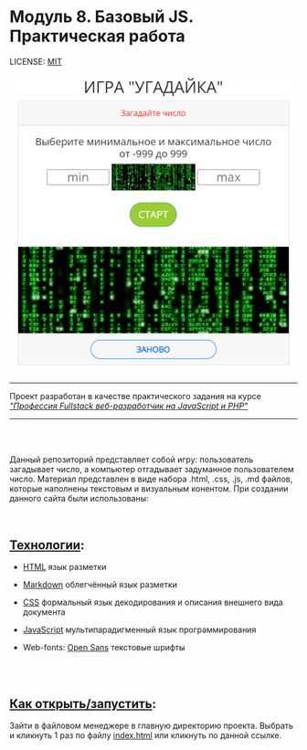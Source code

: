 # Модуль 8. Базовый JS. Практическая работа

LICENSE: [MIT](./license.md)

  ![game-ugadaika](./img/ugadaika.png) 

---
Проект разработан в качестве практического задания на курсе
[_"Профессия Fullstack веб-разработчик на JavaScript и PHP"_](https://new.skillfactory.ru/web-developer-fullstack "https://new.skillfactory.ru/web-developer-fullstack")

---  
<br/>

<br/>

  Данный репозиторий представляет собой игру: пользователь загадывает число, а компьютер отгадывает задуманное пользователем число. Материал представлен в виде набора .html, .css, .js, .md файлов, которые наполнены  текстовым и визуальным конентом. При создании данного сайта были использованы:

  <br/>

  
  ##  <u>Технологии</u>:

  * [HTML](https://ru.wikipedia.org/wiki/HTML "https://ru.wikipedia.org/wiki/HTML")  язык разметки 
  * [Markdown](https://en.wikipedia.org/wiki/Markdown "https://en.wikipedia.org/wiki/Markdown") облегчённый язык разметки
  * [CSS](https://en.wikipedia.org/wiki/CSS "https://en.wikipedia.org/wiki/CSS") формальный язык декодирования и описания внешнего вида документа
   * [JavaScript](https://simple.wikipedia.org/wiki/JavaScript "https://simple.wikipedia.org/wiki/JavaScript") мультипарадигменный язык программирования

  * Web-fonts: [Open Sans](https://fonts.google.com/specimen/Open+Sans) текстовые шрифты
<br/>
<br/>

## <u>Как открыть/запустить</u>:

Зайти в файловом менеджере в главную директорию проекта. Выбрать и кликнуть 1 раз по файлу [index.html](index.html) или кликнуть по данной ссылке.